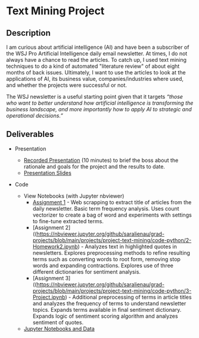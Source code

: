 # Text Mining Project

## Description

I am curious about artificial intelligence (AI) and have been a subscriber of the WSJ Pro Artificial Intelligence daily email newsletter.  At times, I do not always have a chance to read the articles.  To catch up, I used text mining techniques to do a kind of automated "literature review" of about eight months of back issues.  Ultimately, I want to use the articles to look at the applications of AI, its business value, companies/industries where used, and whether the projects were successful or not. 

The WSJ newsletter is a useful starting point given that it targets *“those who want to better understand how artificial intelligence is transforming the business landscape, and more importantly how to apply AI to strategic and operational decisions.”*

## Deliverables

- Presentation
  - [Recorded Presentation](https://www.youtube.com/watch?v=nsjGUzkIdWs) (10 minutes) to brief the boss about the rationale and goals for the project and the results to date.
  - [Presentation Slides](Report-Slides.pdf)

- Code
  - View Notebooks (with Jupyter nbviewer)
    - [Assignment 1](https://nbviewer.jupyter.org/github/saralienau/grad-projects/blob/main/projects/project-text-mining/code-python/1-Homework1.ipynb) - Web scrapping to extract title of articles from the daily newsletter.  Basic term frequency analysis. Uses count vectorizer to create a bag of word and experiments with settings to fine-tune extracted terms.
    - [Assignment 2]((https://nbviewer.jupyter.org/github/saralienau/grad-projects/blob/main/projects/project-text-mining/code-python/2-Homework2.ipynb) - Analyzes text in highlighted quotes in newsletters.  Explores preprocessing methods to refine resulting terms such as converting words to root form, removing stop words and expanding contractions.  Explores use of three different dictionaries for sentiment analysis.
    - [Assignment 3]((https://nbviewer.jupyter.org/github/saralienau/grad-projects/blob/main/projects/project-text-mining/code-python/3-Project.ipynb) - Additional preprocessing of terms in article titles and analyzes the frequency of terms to understand newsletter topics.  Expands terms available in final sentiment dictionary.  Expands logic of sentiment scoring algorithm and analyzes sentiment of quotes.
  - [Jupyter Notebooks and Data](code-python)





